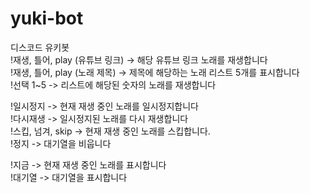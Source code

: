 # yuki-bot
디스코드 유키봇  
!재생, 틀어, play (유튜브 링크) -> 해당 유튜브 링크 노래를 재생합니다  
!재생, 틀어, play (노래 제목) -> 제목에 해당하는 노래 리스트 5개를 표시합니다  
!선택 1~5 -> 리스트에 해당된 숫자의 노래를 재생합니다  

!일시정지 -> 현재 재생 중인 노래를 일시정지합니다  
!다시재생 -> 일시정지된 노래를 다시 재생합니다  
!스킵, 넘겨, skip -> 현재 재생 중인 노래를 스킵합니다.  
!정지 -> 대기열을 비웁니다  

!지금 -> 현재 재생 중인 노래를 표시합니다  
!대기열 -> 대기열을 표시합니다  
